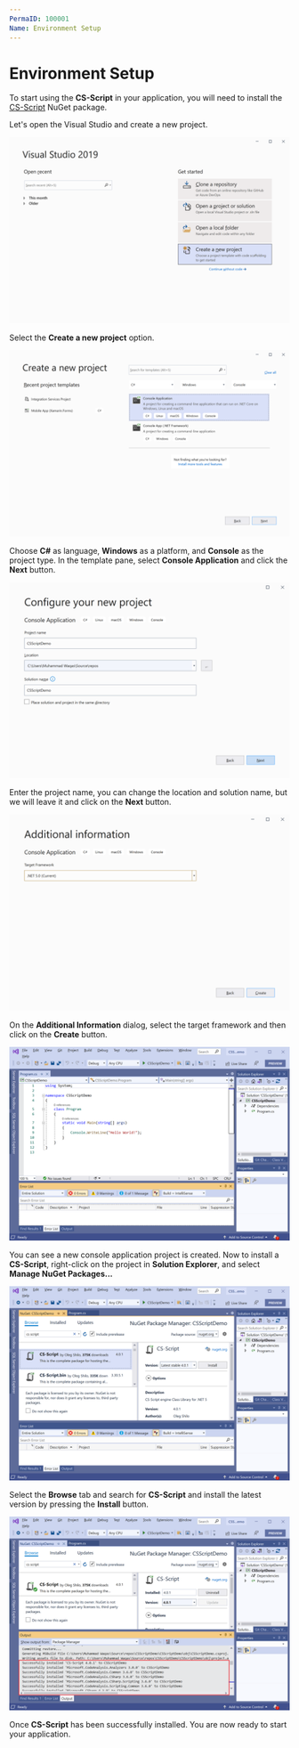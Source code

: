 ```yaml
---
PermaID: 100001
Name: Environment Setup
---
```


# Environment Setup

To start using the **CS-Script** in your application, you will need to install the [CS-Script](https://www.nuget.org/packages/CS-Script) NuGet package.

Let's open the Visual Studio and create a new project.

<img src="images/setup-1.png" alt="Create a new project">

Select the **Create a new project** option.

<img src="images/setup-2.png" alt="Select Console Application template">

Choose **C#** as language, **Windows** as a platform, and **Console** as the project type. In the template pane, select **Console Application** and click the **Next** button.

<img src="images/setup-3.png" alt="Configure your new project">

Enter the project name, you can change the location and solution name, but we will leave it and click on the **Next** button.  

<img src="images/setup-4.png" alt="Additional Information">

On the **Additional Information** dialog, select the target framework and then click on the **Create** button.  

<img src="images/setup-5.png" alt="Console Application created">

You can see a new console application project is created. Now to install a **CS-Script**, right-click on the project in **Solution Explorer**, and select **Manage NuGet Packages...**

<img src="images/setup-6.png" alt="Install CS-Script">

Select the **Browse** tab and search for **CS-Script** and install the latest version by pressing the **Install** button. 

<img src="images/setup-7.png" alt="CS-Script installed successfully">

Once **CS-Script** has been successfully installed. You are now ready to start your application.
